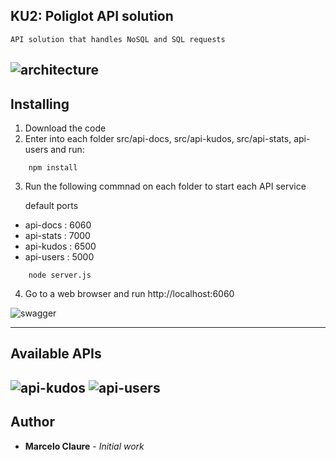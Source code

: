 ## KU2: Poliglot API solution
```
API solution that handles NoSQL and SQL requests
```
![architecture](https://user-images.githubusercontent.com/24611413/65401204-8a7f2f00-dd94-11e9-9b2c-6d06f374940a.jpg)
---
## Installing

1. Download the code
2. Enter into each folder src/api-docs, src/api-kudos, src/api-stats, api-users and run:
```
    npm install
```
3. Run the following commnad on each folder to start each API service
 
   default ports
 *  api-docs  : 6060
 *  api-stats : 7000
 *  api-kudos : 6500
 *  api-users : 5000
```
    node server.js
```

4. Go to a web browser and run http://localhost:6060

![swagger](https://user-images.githubusercontent.com/24611413/65401311-4cced600-dd95-11e9-8abb-3783bb322433.jpg)

---
## Available APIs

![api-kudos](https://user-images.githubusercontent.com/24611413/64903690-89128000-d68b-11e9-89fc-a7ebb70f1e8a.jpg)
![api-users](https://user-images.githubusercontent.com/24611413/64903695-a0516d80-d68b-11e9-809c-7b8a393bc5c9.jpg)
---
## Author

* **Marcelo Claure** - *Initial work*
